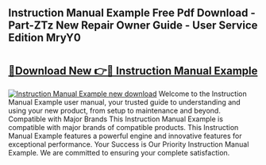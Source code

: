 ## Instruction Manual Example Free Pdf Download - Part-ZTz New Repair Owner Guide - User Service Edition MryY0

# <h2><a href="http://bc31143.oget.top/?id=Instruction+Manual+Example">🔗Download New 👉🔴 Instruction Manual Example</a></h2>

[![Instruction Manual Example new download](https://i.imgur.com/5g1atiW.png)](http://bc31143.oget.top/?id=Instruction+Manual+Example)
Welcome to the Instruction Manual Example user manual, your trusted guide to understanding and using your new product, from setup to maintenance and beyond. Compatible with Major Brands This Instruction Manual Example is compatible with major brands of compatible products. This Instruction Manual Example features a powerful engine and innovative features for exceptional performance. Your Success is Our Priority Instruction Manual Example. We are committed to ensuring your complete satisfaction.
